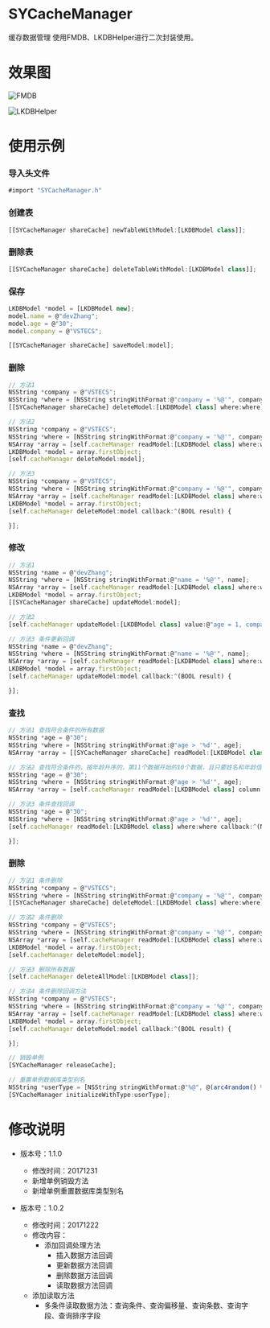 # SYCacheManager
缓存数据管理
使用FMDB、LKDBHelper进行二次封装使用。

# 效果图

![FMDB](./FMDB.gif)

![LKDBHelper](./LKDBHelper.gif)

# 使用示例

### 导入头文件
~~~ javascript
#import "SYCacheManager.h"
~~~

### 创建表
~~~ javascript
[[SYCacheManager shareCache] newTableWithModel:[LKDBModel class]];
~~~

### 删除表
~~~ javascript
[[SYCacheManager shareCache] deleteTableWithModel:[LKDBModel class]];
~~~ 

### 保存
~~~ javascript
LKDBModel *model = [LKDBModel new];
model.name = @"devZhang";
model.age = @"30";
model.company = @"VSTECS";

[[SYCacheManager shareCache] saveModel:model];
~~~

### 删除
~~~ javascript
// 方法1
NSString *company = @"VSTECS";
NSString *where = [NSString stringWithFormat:@"company = '%@'", company];
[[SYCacheManager shareCache] deleteModel:[LKDBModel class] where:where];
~~~

~~~ javascript
// 方法2
NSString *company = @"VSTECS";
NSString *where = [NSString stringWithFormat:@"company = '%@'", company];
NSArray *array = [self.cacheManager readModel:[LKDBModel class] where:where];
LKDBModel *model = array.firstObject;
[self.cacheManager deleteModel:model];
~~~

~~~ javascript
// 方法3
NSString *company = @"VSTECS";
NSString *where = [NSString stringWithFormat:@"company = '%@'", company];
NSArray *array = [self.cacheManager readModel:[LKDBModel class] where:where];
LKDBModel *model = array.firstObject;
[self.cacheManager deleteModel:model callback:^(BOOL result) {

}];
~~~ 

### 修改
~~~ javascript
// 方法1
NSString *name = @"devZhang";
NSString *where = [NSString stringWithFormat:@"name = '%@'", name];
NSArray *array = [self.cacheManager readModel:[LKDBModel class] where:where];
LKDBModel *model = array.firstObject;
[[SYCacheManager shareCache] updateModel:model];
~~~

~~~ javascript
// 方法2
[self.cacheManager updateModel:[LKDBModel class] value:@"age = 1, company = 'company:1'" where:where];
~~~

~~~ javascript
// 方法3 条件更新回调
NSString *name = @"devZhang";
NSString *where = [NSString stringWithFormat:@"name = '%@'", name];
NSArray *array = [self.cacheManager readModel:[LKDBModel class] where:where];
LKDBModel *model = array.firstObject;
[self.cacheManager updateModel:model callback:^(BOOL result) {

}];
~~~ 

### 查找
~~~ javascript
// 方法1 查找符合条件的所有数据
NSString *age = @"30";
NSString *where = [NSString stringWithFormat:@"age > '%d'", age];
NSArray *array = [[SYCacheManager shareCache] readModel:[LKDBModel class] where:where];
~~~

~~~ javascript
// 方法2 查找符合条件的，按年龄升序的，第11个数据开始的10个数据，且只要姓名和年龄信息
NSString *age = @"30";
NSString *where = [NSString stringWithFormat:@"age > '%d'", age];
NSArray *array = [self.cacheManager readModel:[LKDBModel class] column:@"name,age" where:where orderBy:@"age asc" offset:10 count:10];
~~~

~~~ javascript
// 方法3 条件查找回调
NSString *age = @"30";
NSString *where = [NSString stringWithFormat:@"age > '%d'", age];
[self.cacheManager readModel:[LKDBModel class] where:where callback:^(NSMutableArray *array) {

}];
~~~ 

### 删除
~~~ javascript
// 方法1 条件删除
NSString *company = @"VSTECS";
NSString *where = [NSString stringWithFormat:@"company = '%@'", company];
[[SYCacheManager shareCache] deleteModel:[LKDBModel class] where:where];
~~~

~~~ javascript
// 方法2 条件删除
NSString *company = @"VSTECS";
NSString *where = [NSString stringWithFormat:@"company = '%@'", company];
NSArray *array = [self.cacheManager readModel:[LKDBModel class] where:where];
LKDBModel *model = array.firstObject;
[self.cacheManager deleteModel:model];
~~~

~~~ javascript
// 方法3 删除所有数据
[self.cacheManager deleteAllModel:[LKDBModel class]];
~~~

~~~ javascript
// 方法4 条件删除回调方法
NSString *company = @"VSTECS";
NSString *where = [NSString stringWithFormat:@"company = '%@'", company];
NSArray *array = [self.cacheManager readModel:[LKDBModel class] where:where];
LKDBModel *model = array.firstObject;
[self.cacheManager deleteModel:model callback:^(BOOL result) {

}];
~~~

~~~ javascript
// 销毁单例
[SYCacheManager releaseCache];

// 重置单例数据库类型别名
NSString *userType = [NSString stringWithFormat:@"%@", @(arc4random() % 1000 + 1)];
[SYCacheManager initializeWithType:userType];
~~~ 

# 修改说明
* 版本号：1.1.0
  * 修改时间：20171231
  * 新增单例销毁方法
  * 新增单例重置数据库类型别名

* 版本号：1.0.2
  * 修改时间：20171222
  * 修改内容：
    * 添加回调处理方法
      * 插入数据方法回调
      * 更新数据方法回调
      * 删除数据方法回调
      * 读取数据方法回调
  * 添加读取方法
    * 多条件读取数据方法：查询条件、查询偏移量、查询条数、查询字段、查询排序字段


